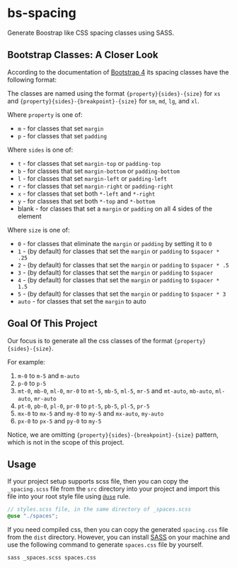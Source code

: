 # bs-spacing

Generate Boostrap like CSS spacing classes using SASS.

## Bootstrap Classes: A Closer Look

According to the documentation of [Bootstrap 4](https://getbootstrap.com/docs/4.1/utilities/spacing/) its spacing classes have the following format:

The classes are named using the format `{property}{sides}-{size}` for `xs` and `{property}{sides}-{breakpoint}-{size}` for `sm`, `md`, `lg`, and `xl`.

Where `property` is one of:

- `m` - for classes that set `margin`
- `p` - for classes that set `padding`

Where `sides` is one of:

- `t` - for classes that set `margin-top` or `padding-top`
- `b` - for classes that set `margin-bottom` or `padding-bottom`
- `l` - for classes that set `margin-left` or `padding-left`
- `r` - for classes that set `margin-right` or `padding-right`
- `x` - for classes that set both `*-left` and `*-right`
- `y` - for classes that set both `*-top` and `*-bottom`
- blank - for classes that set a `margin` or `padding` on all 4 sides of the element

Where `size` is one of:

- `0` - for classes that eliminate the `margin` or `padding` by setting it to `0`
- `1` - (by default) for classes that set the `margin` or `padding` to `$spacer * .25`
- `2` - (by default) for classes that set the `margin` or `padding` to `$spacer * .5`
- `3` - (by default) for classes that set the `margin` or `padding` to `$spacer`
- `4` - (by default) for classes that set the `margin` or `padding` to `$spacer * 1.5`
- `5` - (by default) for classes that set the `margin` or `padding` to `$spacer * 3`
- `auto` - for classes that set the `margin` to auto

## Goal Of This Project

Our focus is to generate all the css classes of the format `{property}{sides}-{size}`.

For example:

1. `m-0` to `m-5` and `m-auto`
2. `p-0` to `p-5`
3. `mt-0`, `mb-0`, `ml-0`, `mr-0` to `mt-5`, `mb-5`, `ml-5`, `mr-5` and `mt-auto`, `mb-auto`, `ml-auto`, `mr-auto`
4. `pt-0`, `pb-0`, `pl-0`, `pr-0` to `pt-5`, `pb-5`, `pl-5`, `pr-5`
5. `mx-0` to `mx-5` and `my-0` to `my-5` and `mx-auto`, `my-auto`
6. `px-0` to `px-5` and `py-0` to `my-5`

Notice, we are omitting `{property}{sides}-{breakpoint}-{size}` pattern, which is not in the scope of this project.

## Usage

If your project setup supports scss file, then you can copy the `_spacing.scss` file from the `src` directory into your project and import this file into your root style file using [`@use`](https://sass-lang.com/documentation/at-rules/use) rule.

```scss
// styles.scss file, in the same directory of _spaces.scss
@use "./spaces";
```

If you need compiled css, then you can copy the generated `spacing.css` file from the `dist` directory. However, you can install [SASS](https://sass-lang.com/guide) on your machine and use the following command to generate `spaces.css` file by yourself.

```
sass _spaces.scss spaces.css
```

